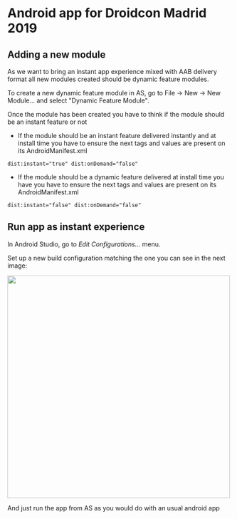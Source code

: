 # Android app for Droidcon Madrid 2019

## Adding a new module

As we want to bring an instant app experience mixed with AAB delivery format all new modules created should be dynamic feature modules.

To create a new dynamic feature module in AS, go to File -> New -> New Module... and select "Dynamic Feature Module".

Once the module has been created you have to think if the module should be an instant feature or not

* If the module should be an instant feature delivered instantly and at install time you have to ensure the next tags and values are present on its AndroidManifest.xml

```
dist:instant="true" dist:onDemand="false"
```

* If the module should be a dynamic feature delivered at install time you have you have to ensure the next tags and values are present on its AndroidManifest.xml

```
dist:instant="false" dist:onDemand="false"
```

## Run app as instant experience

In Android Studio, go to *Edit Configurations...* menu. 

Set up a new build configuration matching the one you can see in the next image:

<img src="https://https://github.com/ADGevents/android-droidcon-madrid-19/blob/master/doc/InstantAppBuildConfiguration.jpg" width="500" height="500">

And just run the app from AS as you would do with an usual android app